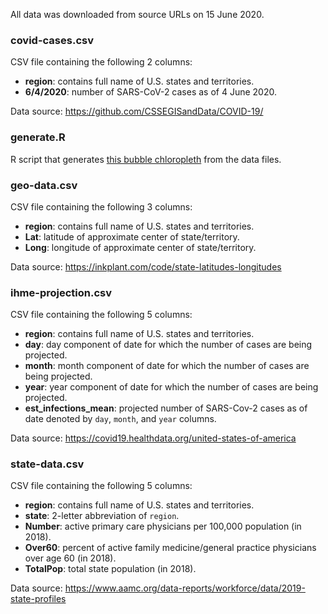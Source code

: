 All data was downloaded from source URLs on 15 June 2020.

### covid-cases.csv

CSV file containing the following 2 columns:
* **region**: contains full name of U.S. states and territories.
* **6/4/2020**: number of SARS-CoV-2 cases as of 4 June 2020.

Data source: https://github.com/CSSEGISandData/COVID-19/

### generate.R

R script that generates [this bubble chloropleth](https://github.com/rrrlw/covid-primary-care/blob/master/BubbleMap.png) from the data files.

### geo-data.csv

CSV file containing the following 3 columns:
* **region**: contains full name of U.S. states and territories.
* **Lat**: latitude of approximate center of state/territory.
* **Long**: longitude of approximate center of state/territory.

Data source: https://inkplant.com/code/state-latitudes-longitudes

### ihme-projection.csv

CSV file containing the following 5 columns:
* **region**: contains full name of U.S. states and territories.
* **day**: day component of date for which the number of cases are being projected.
* **month**: month component of date for which the number of cases are being projected.
* **year**: year component of date for which the number of cases are being projected.
* **est_infections_mean**: projected number of SARS-Cov-2 cases as of date denoted by `day`, `month`, and `year` columns.

Data source: https://covid19.healthdata.org/united-states-of-america

### state-data.csv

CSV file containing the following 5 columns:
* **region**: contains full name of U.S. states and territories.
* **state**: 2-letter abbreviation of `region`.
* **Number**: active primary care physicians per 100,000 population (in 2018).
* **Over60**: percent of active family medicine/general practice physicians over age 60 (in 2018).
* **TotalPop**: total state population (in 2018).

Data source: https://www.aamc.org/data-reports/workforce/data/2019-state-profiles
